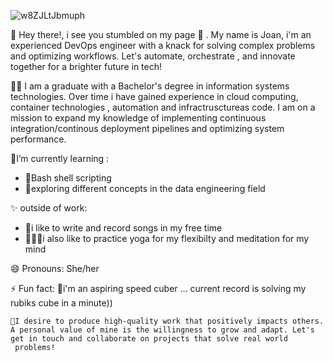 
![w8ZJLtJbmuph](https://github.com/joanafanana/joanafanana/assets/68906597/cdfa7754-8cd3-4226-b998-3f65313a6778)



👋 Hey there!, i see you stumbled on my page 👀 . My name is Joan, i'm an experienced DevOps engineer with a knack for solving complex problems and optimizing workflows. Let's automate, orchestrate , and innovate together for a brighter future in tech!

👩‍🎓 I am a graduate with a Bachelor's degree in information systems technologies. Over time i have gained experience in cloud computing, container technologies , automation and infractrusctureas code. I am on a mission to expand my knowledge of implementing continuous integration/continous deployment pipelines and optimizing system performance.


<p>🌱I’m currently learning :</p>
<ul>
      <li>👾Bash shell scripting</li>
      <li>🤖exploring different concepts in the data engineering field</li>
      </ul>
     
 <p>✨ outside of work:</p>
   <ul>
      <li>🎵i like to write and record songs in my free time</li>
      <li>🧘🏾‍♀️i also like to practice yoga for my flexibilty and meditation for my mind</li>
      </ul>

😄 Pronouns: She/her
 
⚡ Fun fact:
      🎲i'm an aspiring speed cuber ... current record is solving my rubiks cube in a minute))
    
    🎯I desire to produce high-quality work that positively impacts others. A personal value of mine is the willingness to grow and adapt. Let's get in touch and collaborate on projects that solve real world 
     problems!


